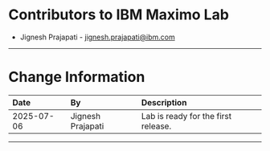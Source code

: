 
# Contributors to IBM Maximo Lab

- Jignesh Prajapati - <jignesh.prajapati@ibm.com>

---

# Change Information

|Date     |By             | Description                                            |
|:--------|:--------------|:-------------------------------------------------------|
|2025-07-06|Jignesh Prajapati   |Lab is ready for the first release.                 |


---